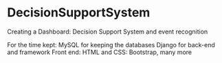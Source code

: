 # DecisionSupportSystem
Creating a Dashboard: Decision Support System and event recognition

For the time kept:
	MySQL for keeping the databases
	Django for back-end and framework
	Front end: HTML and CSS: Bootstrap, many more